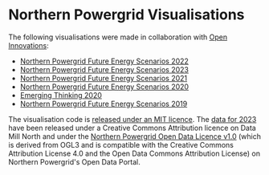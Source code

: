 # Northern Powergrid Visualisations

The following visualisations were made in collaboration with [Open Innovations](https://open-innovations.org/):

* [Northern Powergrid Future Energy Scenarios 2022](https://odileeds.github.io/northern-powergrid/2023-DFES/)
* [Northern Powergrid Future Energy Scenarios 2023](https://odileeds.github.io/northern-powergrid/2022-DFES/)
* [Northern Powergrid Future Energy Scenarios 2021](https://odileeds.github.io/northern-powergrid/2021-DFES/)
* [Northern Powergrid Future Energy Scenarios 2020](https://odileeds.github.io/northern-powergrid/2020-DFES/)
* [Emerging Thinking 2020](https://odileeds.github.io/northern-powergrid/2020-emerging-thinking/)
* [Northern Powergrid Future Energy Scenarios 2019](https://odileeds.github.io/northern-powergrid/2019-DFES/)

The visualisation code is [released under an MIT licence](LICENSE). The [data for 2023](https://datamillnorth.org/dataset/2j7lm/northern-powergrid-dfes-2023) have been released under a Creative Commons Attribution licence on Data Mill North and under the [Northern Powergrid Open Data Licence v1.0](https://northernpowergrid.opendatasoft.com/explore/dataset/northern-powergrid-dfes/information/?disjunctive.licence_area&disjunctive.scenario_name&disjunctive.output_parameter&disjunctive.substation_name) (which is derived from OGL3 and is compatible with the Creative Commons Attribution License 4.0 and the Open Data Commons Attribution License) on Northern Powergrid's Open Data Portal.
